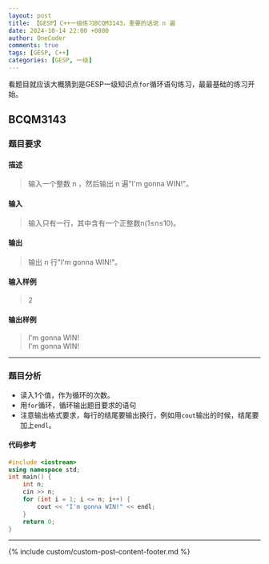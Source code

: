 ```yaml
---
layout: post
title: 【GESP】C++一级练习BCQM3143，重要的话说 n 遍
date: 2024-10-14 22:00 +0800
author: OneCoder
comments: true
tags: [GESP, C++]
categories: [GESP, 一级]
---
```

看题目就应该大概猜到是GESP一级知识点`for`循环语句练习，最最基础的练习开始。

<!--more-->

## BCQM3143

### 题目要求

#### 描述

>输入一个整数 n ，然后输出 n 遍"I'm gonna WIN!"。

#### 输入

>输入只有一行，其中含有一个正整数n(1≤n≤10)。

#### 输出

>输出 n 行"I'm gonna WIN!"。

#### 输入样例

>2

#### 输出样例

>I'm gonna WIN!  
>I'm gonna WIN!

---

### 题目分析

- 读入1个值，作为循环的次数。
- 用`for`循环，循环输出题目要求的语句
- 注意输出格式要求，每行的结尾要输出换行，例如用`cout`输出的时候，结尾要加上`endl`。

#### 代码参考

```cpp
#include <iostream>
using namespace std;
int main() {
    int n;
    cin >> n;
    for (int i = 1; i <= n; i++) {
        cout << "I'm gonna WIN!" << endl;
    }
    return 0;
}
```

---

{% include custom/custom-post-content-footer.md %}

